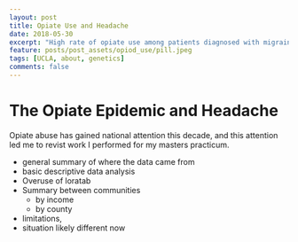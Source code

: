 ```yaml
---
layout: post
title: Opiate Use and Headache
date: 2018-05-30
excerpt: "High rate of opiate use among patients diagnosed with migraine in a community health system"
feature: posts/post_assets/opiod_use/pill.jpeg
tags: [UCLA, about, genetics]
comments: false
---
```


# The Opiate Epidemic and Headache




Opiate abuse has gained national attention this decade, and this attention led me to revist
work I performed for my masters practicum.  

- general summary of where the data came from
- basic descriptive data analysis
- Overuse of loratab
- Summary between communities
  - by income
  - by county
- limitations,
- situation likely different now
